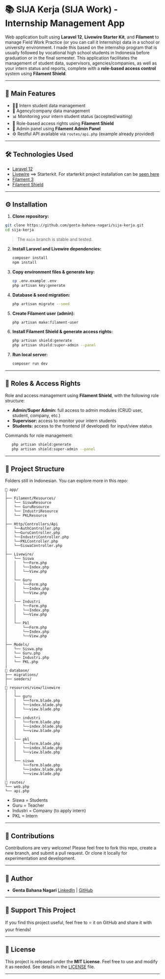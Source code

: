 # 📚 SIJA Kerja (SIJA Work) - Internship Management App

Web application built using **Laravel 12**, **Livewire Starter Kit**, and **Filament** to manage Field Work Practice (or you can call it Internship) data in a school or university environment.
I made this based on the internship program that is usually followed by vocational high school students in Indonesia before graduation or in the final semester.
This application facilitates the management of student data, supervisors, agencies/companies, as well as your intern status and reports, complete with a **role-based access control** system using **Filament Shield**.

---

## 🔧 Main Features

-   🧑‍🎓 Intern student data management
-   🏢 Agency/company data management
-   📊 Monitoring your intern student status (accepted/waiting)
-   🔐 Role-based access rights using **Filament Shield**
-   🧩 Admin panel using **Filament Admin Panel**
-   ⚙️ Restful API available via `routes/api.php` (example already provided)

---

## 🛠️ Technologies Used

-   [Laravel 12](https://laravel.com/)
-   [Livewire](https://laravel-livewire.com) ==> Starterkit. For starterkit project installation can be [seen here](https://qadrlabs.com/post/laravel-12-starter-kit)
-   [Filament 3](https://filamentphp.com/)
-   [Filament Shield](https://github.com/ryangjchandler/filament-shield)

---

## ⚙️ Installation

1. **Clone repository:**

```bash
git clone https://github.com/genta-bahana-nagari/sija-kerja.git
cd sija-kerja
```

> The `main` branch is stable and tested.

2. **Install Laravel and Livewire dependencies:**

    ```bash
    composer install
    npm install
    ```

3. **Copy environment files & generate key:**

    ```bash
    cp .env.example .env
    php artisan key:generate
    ```

4. **Database & seed migration:**

    ```bash
    php artisan migrate --seed
    ```

5. **Create Filament user (admin):**

    ```bash
    php artisan make:filament-user
    ```

6. **Install Filament Shield & generate access rights:**

    ```bash
    php artisan shield:generate
    php artisan shield:super-admin --panel
    ```

7. **Run local server:**
    ```bash
    composer run dev
    ```

---

## 🔐 Roles & Access Rights

Role and access management using **Filament Shield**, with the following role structure:

-   **Admin/Super Admin:** full access to admin modules (CRUD user, student, company, etc.)
-   **Supervisor:** access to monitor your intern students
-   **Students:** access to the frontend (if developed) for input/view status

Commands for role management:

```bash
   php artisan shield:generate
   php artisan shield:super-admin --panel
```

---

## 📂 Project Structure

Folders still in Indonesian. You can explore more in this repo:

```
📁 app/
│
├── Filament/Resources/
│   └── SiswaResource
│   └── GuruResource
│   └── IndustriResource
│   └── PKLResource
│
├── Http/Controllers/Api
│   └──AuthController.php
│   └──GuruController.php
│   └──IndustriController.php
│   └──PKLController.php
│   └──SiswaController.php
│
├── Livewire/
│   └── Siswa
│   │   └──Form.php
│   │   └──Index.php
│   │   └──View.php
│   │
│   └── Guru
│   │   └──Form.php
│   │   └──Index.php
│   │   └──View.php
│   │
│   └── Industri
│   │   └──Form.php
│   │   └──Index.php
│   │   └──View.php
│   │
│   └── Pkl
│       └──Form.php
│       └──Index.php
│       └──View.php
│
├── Models/
│   └── Siswa.php
│   └── Guru.php
│   └── Industri.php
│   └── PKL.php
│
📁 database/
├── migrations/
├── seeders/
│
📁 resources/view/livewire
│   │
│   └── guru
│   │   └──form.blade.php
│   │   └──index.blade.php
│   │   └──view.blade.php
│   │
│   └── industri
│   │   └──form.blade.php
│   │   └──index.blade.php
│   │   └──view.blade.php
│   │
│   └── pkl
│   │   └──form.blade.php
│   │   └──index.blade.php
│   │   └──view.blade.php
│   │
│   └── siswa
│       └──form.blade.php
│       └──index.blade.php
│       └──view.blade.php
│
📁 routes/
└── web.php
└── api.php

```
- Siswa = Students
- Guru = Teacher
- Industri = Company (to apply intern)
- PKL = Intern

---

## 🤝 Contributions

Contributions are very welcome!
Please feel free to fork this repo, create a new branch, and submit a pull request.
Or clone it locally for experimentation and development.

---

## 👤 Author

-   **Genta Bahana Nagari**
    [LinkedIn](https://www.linkedin.com/in/genta-bahana-nagari/) | [GitHub](https://github.com/genta-bahana-nagari)

---

## 🌟 Support This Project

If you find this project useful, feel free to ⭐ it on GitHub and share it with your friends!

---

## 📜 License

This project is released under the **MIT License**. Feel free to use and modify it as needed.
See details in the [LICENSE](LICENSE) file.

---
